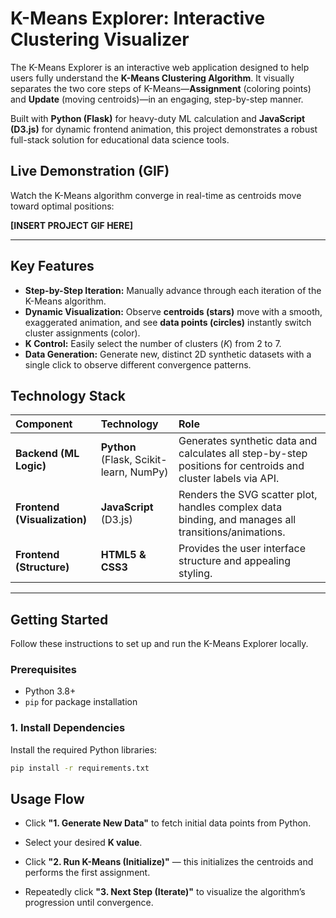 # K-Means Explorer: Interactive Clustering Visualizer

The K-Means Explorer is an interactive web application designed to help users fully understand the **K-Means Clustering Algorithm**. It visually separates the two core steps of K-Means—**Assignment** (coloring points) and **Update** (moving centroids)—in an engaging, step-by-step manner.

Built with **Python (Flask)** for heavy-duty ML calculation and **JavaScript (D3.js)** for dynamic frontend animation, this project demonstrates a robust full-stack solution for educational data science tools.

## Live Demonstration (GIF)

Watch the K-Means algorithm converge in real-time as centroids move toward optimal positions:

**[INSERT PROJECT GIF HERE]**

---

## Key Features

* **Step-by-Step Iteration:** Manually advance through each iteration of the K-Means algorithm.
* **Dynamic Visualization:** Observe **centroids (stars)** move with a smooth, exaggerated animation, and see **data points (circles)** instantly switch cluster assignments (color).
* **K Control:** Easily select the number of clusters ($K$) from 2 to 7.
* **Data Generation:** Generate new, distinct 2D synthetic datasets with a single click to observe different convergence patterns.

## Technology Stack

| Component | Technology | Role |
| :--- | :--- | :--- |
| **Backend (ML Logic)** | **Python** (Flask, Scikit-learn, NumPy) | Generates synthetic data and calculates all step-by-step positions for centroids and cluster labels via API. |
| **Frontend (Visualization)** | **JavaScript** (D3.js) | Renders the SVG scatter plot, handles complex data binding, and manages all transitions/animations. |
| **Frontend (Structure)** | **HTML5 & CSS3** | Provides the user interface structure and appealing styling. |

---

## Getting Started

Follow these instructions to set up and run the K-Means Explorer locally.

### Prerequisites

* Python 3.8+
* `pip` for package installation

### 1. Install Dependencies

Install the required Python libraries:

```bash
pip install -r requirements.txt
```

## Usage Flow

* Click **"1. Generate New Data"** to fetch initial data points from Python.

* Select your desired **K value**.

* Click **"2. Run K-Means (Initialize)"** — this initializes the centroids and performs the first assignment.

* Repeatedly click **"3. Next Step (Iterate)"** to visualize the algorithm’s progression until convergence.
